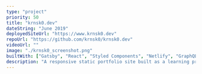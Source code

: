 ```yaml
---
type: "project"
priority: 50
title: "krnsk0.dev"
dateString: "June 2019"
deployedSiteUrl: "https://www.krnsk0.dev"
repoUrl: "https://github.com/krnsk0/krnsk0.dev"
videoUrl: ""
image: "./krnsk0_screenshot.png"
builtWith: ["Gatsby", "React", "Styled Components", "Netlify", "GraphQL"]
description: "A responsive static portfolio site built as a learning project for the JAMstack. Builds from Markdown files queried through Gatsby's GraphQL data layer."
---
```

